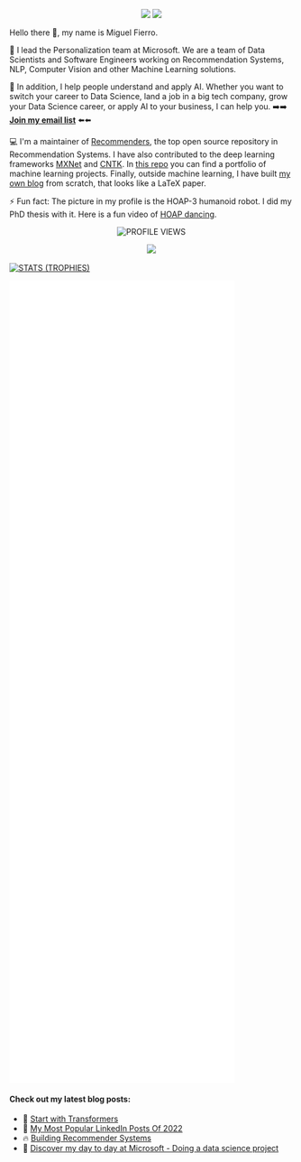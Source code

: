 <p align="center">
  <a href="https://www.linkedin.com/in/miguelgfierro/" target="_blank"><img src="https://img.shields.io/badge/Linkedin-Follow%20Miguel-blue?logo=linkedin" /></a>
  <a href="https://miguelgfierro.com/?utm_source=github&utm_medium=profile&utm_campaign=github-readme" target="_blank"><img src="https://img.shields.io/badge/Blog-Visit%20miguelgfierro.com-blue.svg" /></a>
  <!--<a href="https://twitter.com/intent/follow?screen_name=miguelgfierro" target="_blank"><img src="https://img.shields.io/twitter/follow/miguelgfierro?style=social" /></a>-->
</p>

Hello there 👋, my name is Miguel Fierro.

🤖 I lead the Personalization team at Microsoft. We are a team of Data Scientists and Software Engineers working on Recommendation Systems, NLP, Computer Vision and other Machine Learning solutions.

💬 In addition, I help people understand and apply AI. Whether you want to switch your career to Data Science, land a job in a big tech company, grow your Data Science career, or apply AI to your business, I can help you. ➡️➡️ **[Join my email list](https://bit.ly/emaillistmiguel)** ⬅️⬅️

💻 I'm a maintainer of [Recommenders](https://github.com/microsoft/recommenders), the top open source repository in Recommendation Systems. I have also contributed to the deep learning frameworks [MXNet](https://github.com/apache/incubator-mxnet) and [CNTK](https://github.com/microsoft/cntk). In [this repo](https://github.com/miguelgfierro/sciblog_support) you can find a portfolio of machine learning projects. Finally, outside machine learning, I have built [my own blog](https://github.com/miguelgfierro/sciblog) from scratch, that looks like a LaTeX paper. 

⚡ Fun fact: The picture in my profile is the HOAP-3 humanoid robot. I did my PhD thesis with it. Here is a fun video of [HOAP dancing](https://www.youtube.com/watch?v=fbu2cYW08HQ).

<p align="center">
  <img src="https://komarev.com/ghpvc/?username=miguelgfierro&label=Profile%20views&color=blue&style=flat" alt="PROFILE VIEWS"/>
</p>

<p align="center">
  <img src="https://github-readme-stats.vercel.app/api?username=miguelgfierro&count_private=true&show_icons=true&theme=react&include_all_commits=true&hide=contribs" />
</p>

<p align="center">

[![STATS (TROPHIES)](https://github-profile-trophy.vercel.app/?username=miguelgfierro&theme=gruvbox&margin-w=15&margin-h=15&column=8)](https://github.com/miguelgfierro)

</p>

<img align="center" src="/github-metrics.svg" alt="Metrics" width="400">


#### Check out my latest blog posts:

<!-- BLOG-POST-LIST:START -->
 - 🦾 [Start with Transformers](https://miguelgfierro.com/blog/2023/start-with-transformers/?utm_source=github&utm_medium=profile&utm_campaign=github-readme)
 - 📢 [My Most Popular LinkedIn Posts Of 2022](https://miguelgfierro.com/blog/2023/my-most-popular-linkedin-posts-of-2022/?utm_source=github&utm_medium=profile&utm_campaign=github-readme)
 - 🔥 [Building Recommender Systems](https://miguelgfierro.com/blog/2022/building-recommender-systems/?utm_source=github&utm_medium=profile&utm_campaign=github-readme)
 - 🤖 [Discover my day to day at Microsoft - Doing a data science project](https://miguelgfierro.com/blog/2022/discover-my-day-to-day-at-microsoft-doing-a-data-science-project/?utm_source=github&utm_medium=profile&utm_campaign=github-readme)<!-- BLOG-POST-LIST:END -->
